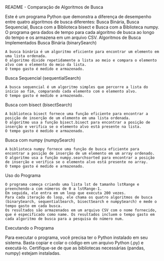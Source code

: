 README - Comparação de Algoritmos de Busca

Este é um programa Python que demonstra a diferença de desempenho entre quatro algoritmos de busca diferentes: Busca Binária, Busca Sequencial, Busca com a Biblioteca bisect e Busca com a Biblioteca numpy. O programa gera dados de tempo para cada algoritmo de busca ao longo do tempo e os armazena em um arquivo CSV.
Algoritmos de Busca Implementados
Busca Binária (binarySearch)

    A busca binária é um algoritmo eficiente para encontrar um elemento em uma lista ordenada.
    O algoritmo divide repetidamente a lista ao meio e compara o elemento alvo com o elemento do meio da lista.
    O tempo gasto é medido e armazenado.

Busca Sequencial (sequentialSearch)

    A busca sequencial é um algoritmo simples que percorre a lista do início ao fim, comparando cada elemento com o elemento alvo.
    O tempo gasto é medido e armazenado.

Busca com bisect (bisectSearch)

    A biblioteca bisect fornece uma função eficiente para encontrar a posição de inserção de um elemento em uma lista ordenada.
    O algoritmo usa a função bisect.bisect para encontrar a posição de inserção e verifica se o elemento alvo está presente na lista.
    O tempo gasto é medido e armazenado.

Busca com numpy (numpySearch)

    A biblioteca numpy fornece uma função de busca eficiente para encontrar a posição de inserção de um elemento em um array ordenado.
    O algoritmo usa a função numpy.searchsorted para encontrar a posição de inserção e verifica se o elemento alvo está presente no array.
    O tempo gasto é medido e armazenado.

Uso do Programa

    O programa começa criando uma lista lst de tamanho lstRange e preenchendo-a com números de 0 a lstRange-1.
    Em seguida, ele entra em um loop que executa 200 vezes.
    Para cada iteração do loop, ele chama os quatro algoritmos de busca (binarySearch, sequentialSearch, bisectSearch e numpySearch) e mede o tempo gasto em cada busca.
    Os resultados são armazenados em um arquivo CSV com o nome fornecido, que é especificado como name. Os resultados incluem o tempo gasto em cada algoritmo de busca para a pesquisa do número num.

Executando o Programa

Para executar o programa, você precisa ter o Python instalado em seu sistema. Basta copiar e colar o código em um arquivo Python (.py) e executá-lo. Certifique-se de que as bibliotecas necessárias (pandas, numpy) estejam instaladas.

